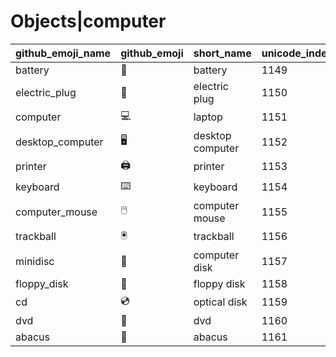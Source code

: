 # Objects|computer

|github_emoji_name|github_emoji|short_name|unicode_index|
|---|---|---|---|
|battery|:battery:|battery|1149|
|electric_plug|:electric_plug:|electric plug|1150|
|computer|:computer:|laptop|1151|
|desktop_computer|:desktop_computer:|desktop computer|1152|
|printer|:printer:|printer|1153|
|keyboard|:keyboard:|keyboard|1154|
|computer_mouse|:computer_mouse:|computer mouse|1155|
|trackball|:trackball:|trackball|1156|
|minidisc|:minidisc:|computer disk|1157|
|floppy_disk|:floppy_disk:|floppy disk|1158|
|cd|:cd:|optical disk|1159|
|dvd|:dvd:|dvd|1160|
|abacus|:abacus:|abacus|1161|
